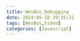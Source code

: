 ```yaml
---
title: WesBos_Debugging
date: 2024-05-18 19:35:21
tags: [WesBos,Video]
categories: [Javascript]
---
```

